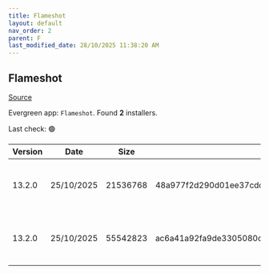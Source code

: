 ```yaml
---
title: Flameshot
layout: default
nav_order: 2
parent: F
last_modified_date: 28/10/2025 11:38:20 AM
---
```


## Flameshot

[Source](https://flameshot.org/)

Evergreen app: `Flameshot`. Found **2** installers.

Last check: 🟢

| Version | Date       | Size     | Sha256                                                           | Architecture | InstallerType | Type | URI                                                                                                                                                                                                |
| ------- | ---------- | -------- | ---------------------------------------------------------------- | ------------ | ------------- | ---- | -------------------------------------------------------------------------------------------------------------------------------------------------------------------------------------------------- |
| 13.2.0  | 25/10/2025 | 21536768 | 48a977f2d290d01ee37cdc9c4330dd06784277cb44ebd2741dfec0db192c279a | x64          | Default       | msi  | [https://github.com/flameshot-org/flameshot/releases/download/v13.2.0/Flameshot-13.2.0-win64.msi](https://github.com/flameshot-org/flameshot/releases/download/v13.2.0/Flameshot-13.2.0-win64.msi) |
| 13.2.0  | 25/10/2025 | 55542823 | ac6a41a92fa9de3305080cb7758ea243b672d49da071e54ffd87039337420c55 | x64          | Default       | zip  | [https://github.com/flameshot-org/flameshot/releases/download/v13.2.0/flameshot-13.2.0-win64.zip](https://github.com/flameshot-org/flameshot/releases/download/v13.2.0/flameshot-13.2.0-win64.zip) |
